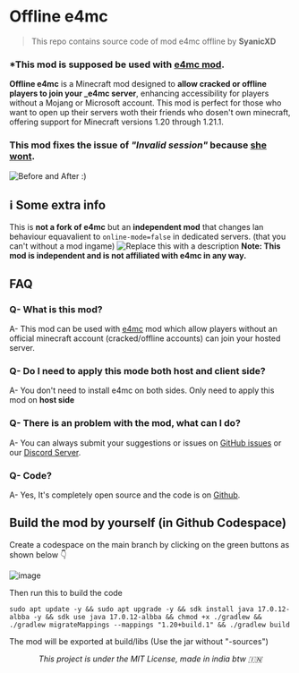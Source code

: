 # Offline e4mc
> This repo contains source code of mod e4mc offline by **SyanicXD**

### *This mod is supposed be used with [e4mc mod](https://modrinth.com/mod/e4mc).

**Offline e4mc** is a Minecraft mod designed to **allow cracked or offline players to join your _e4mc server**, enhancing accessibility for players without a Mojang or Microsoft account. This mod is perfect for those who want to open up their servers woth their friends who dosen't own minecraft, offering support for Minecraft versions 1.20 through 1.21.1. 

### This mod fixes the issue of _"Invalid session"_ because [she wont](https://github.com/vgskye/e4mc-minecraft-architectury/issues/31).
![Before and After :)](https://cdn.modrinth.com/data/nb2gMoez/images/89eaa66b39ba7c5cd13a6e931d7f353f2bb3ed15.png)
## ℹ Some extra info
This is **not a fork of e4mc** but an **independent mod** that changes lan behaviour equavalient to `online-mode=false` in dedicated servers. (that you can't without a mod ingame)
![Replace this with a description](https://cdn.modrinth.com/data/cached_images/15ecc9c34797b1496eb3c2fd576246ad0c6ba270.png)
**Note: This mod is independent and is not affiliated with e4mc in any way.**

## FAQ

### Q- What is this mod?
A- This mod can be used with [e4mc](https://modrinth.com/mod/e4mc) mod which allow players without an official minecraft account (cracked/offline accounts) can join your hosted server. 

### Q- Do I need to apply this mode both host and client side?
A- You don't need to install e4mc on both sides. Only need to apply this mod on **host side**

### Q- There is an problem with the mod, what can I do?
A- You can always submit your suggestions or issues on [GitHub issues](https://github.com/fspofficial/offline-e4mc/issues) or our [Discord Server](https://discord.gg/ADeQV9dd5k).

### Q- Code?
A- Yes, It's completely open source and the code is on [Github](https://github.com/fspofficial/offline-e4mc).

## Build the mod by yourself (in Github Codespace)
Create a codespace on the main branch by clicking on the green buttons as shown below 👇

![image](https://github.com/user-attachments/assets/a2878c90-7aaf-4e53-9599-04d344190dbc)

Then run this to build the code
```
sudo apt update -y && sudo apt upgrade -y && sdk install java 17.0.12-albba -y && sdk use java 17.0.12-albba && chmod +x ./gradlew && ./gradlew migrateMappings --mappings "1.20+build.1" && ./gradlew build
```

The mod will be exported at build/libs (Use the jar without "-sources")

_<p style="text-align:center;"> This project is under the MIT License, made in india btw 🇮🇳 </p>_
